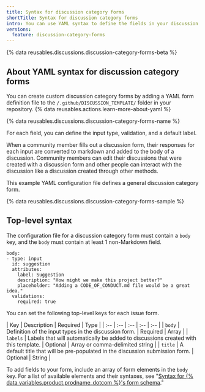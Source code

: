 ```yaml
---
title: Syntax for discussion category forms
shortTitle: Syntax for discussion category forms
intro: You can use YAML syntax to define the fields in your discussion category forms.
versions:
  feature: discussion-category-forms
---
```


{% data reusables.discussions.discussion-category-forms-beta %}

## About YAML syntax for discussion category forms

You can create custom discussion category forms by adding a YAML form definition file to the `/.github/DISCUSSION_TEMPLATE/` folder in your repository. {% data reusables.actions.learn-more-about-yaml %} 

{% data reusables.discussions.discussion-category-forms-name %}

For each field, you can define the input type, validation, and a default label.

When a community member fills out a discussion form, their responses for each input are converted to markdown and added to the body of a discussion. Community members can edit their discussions that were created with a discussion form and other people can interact with the discussion like a discussion created through other methods.

This example YAML configuration file defines a general discussion category form.

{% data reusables.discussions.discussion-category-forms-sample %}

## Top-level syntax

The configuration file for a discussion category form must contain a `body` key, and the `body` must contain at least 1 non-Markdown field.

```YAML{:copy}
body:
- type: input
  id: suggestion
  attributes:
    label: Suggestion
    description: "How might we make this project better?"
    placeholder: "Adding a CODE_OF_CONDUCT.md file would be a great idea."
  validations:
    required: true
```

You can set the following top-level keys for each issue form.

| Key | Description | Required | Type |
| :-- | :-- | :-- | :-- | :-- |
| `body` | Definition of the input types in the discussion form. | Required | Array |
| `labels` | Labels that will automatically be added to discussions created with this template. | Optional | Array or comma-delimited string |
| `title` | A default title that will be pre-populated in the discussion submission form. | Optional | String |

To add fields to your form, include an array of form elements in the `body` key. For a list of available elements and their syntaxes, see "[Syntax for {% data variables.product.prodname_dotcom %}'s form schema](/communities/using-templates-to-encourage-useful-issues-and-pull-requests/syntax-for-githubs-form-schema)."
